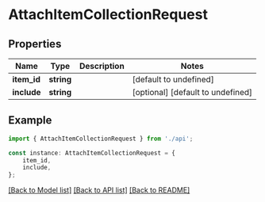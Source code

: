 # AttachItemCollectionRequest


## Properties

Name | Type | Description | Notes
------------ | ------------- | ------------- | -------------
**item_id** | **string** |  | [default to undefined]
**include** | **string** |  | [optional] [default to undefined]

## Example

```typescript
import { AttachItemCollectionRequest } from './api';

const instance: AttachItemCollectionRequest = {
    item_id,
    include,
};
```

[[Back to Model list]](../README.md#documentation-for-models) [[Back to API list]](../README.md#documentation-for-api-endpoints) [[Back to README]](../README.md)
